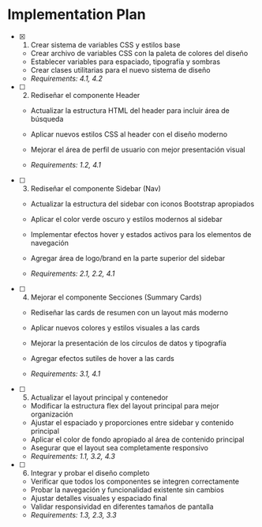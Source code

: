# Implementation Plan

- [x] 1. Crear sistema de variables CSS y estilos base


  - Crear archivo de variables CSS con la paleta de colores del diseño
  - Establecer variables para espaciado, tipografía y sombras
  - Crear clases utilitarias para el nuevo sistema de diseño
  - _Requirements: 4.1, 4.2_



- [ ] 2. Rediseñar el componente Header
  - Actualizar la estructura HTML del header para incluir área de búsqueda
  - Aplicar nuevos estilos CSS al header con el diseño moderno


  - Mejorar el área de perfil de usuario con mejor presentación visual
  - _Requirements: 1.2, 4.1_

- [ ] 3. Rediseñar el componente Sidebar (Nav)
  - Actualizar la estructura del sidebar con iconos Bootstrap apropiados


  - Aplicar el color verde oscuro y estilos modernos al sidebar
  - Implementar efectos hover y estados activos para los elementos de navegación
  - Agregar área de logo/brand en la parte superior del sidebar
  - _Requirements: 2.1, 2.2, 4.1_



- [ ] 4. Mejorar el componente Secciones (Summary Cards)
  - Rediseñar las cards de resumen con un layout más moderno
  - Aplicar nuevos colores y estilos visuales a las cards
  - Mejorar la presentación de los círculos de datos y tipografía
  - Agregar efectos sutiles de hover a las cards



  - _Requirements: 3.1, 4.1_

- [ ] 5. Actualizar el layout principal y contenedor
  - Modificar la estructura flex del layout principal para mejor organización
  - Ajustar el espaciado y proporciones entre sidebar y contenido principal
  - Aplicar el color de fondo apropiado al área de contenido principal
  - Asegurar que el layout sea completamente responsivo
  - _Requirements: 1.1, 3.2, 4.3_

- [ ] 6. Integrar y probar el diseño completo
  - Verificar que todos los componentes se integren correctamente
  - Probar la navegación y funcionalidad existente sin cambios
  - Ajustar detalles visuales y espaciado final
  - Validar responsividad en diferentes tamaños de pantalla
  - _Requirements: 1.3, 2.3, 3.3_
